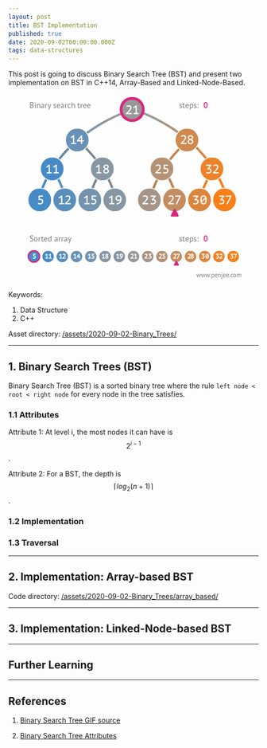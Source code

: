 ```yaml
---
layout: post
title: BST Implementation
published: true
date: 2020-09-02T00:00:00.000Z
tags: data-structures
---
```


This post is going to discuss Binary Search Tree (BST) and present two implementation on BST in C++14, Array-Based and Linked-Node-Based.
<p align="center">
<img src="/assets/2020-09-02-Binary_Trees/gifs/binary-search-tree.gif" alt="Binary Search Tree animation" width="450" >
</p>

Keywords:

1. Data Structure
2. C++

Asset directory: [/assets/2020-09-02-Binary_Trees/](https://github.com/Yixuan-Lee/yixuan-lee.github.io/tree/master/assets/2020-09-02-Binary_Trees)

<!--more-->

---

## 1. Binary Search Trees (BST)

Binary Search Tree (BST) is a sorted binary tree where the rule `left node < root < right node` for every node in the tree satisfies.

### 1.1 Attributes

Attribute 1: At level i, the most nodes it can have is $$2^{i-1}$$.

Attribute 2: For a BST, the depth is $$\lceil log_2(n+1) \rceil$$.



### 1.2 Implementation

### 1.3 Traversal





---

## 2. Implementation: Array-based BST

Code directory: [/assets/2020-09-02-Binary_Trees/array_based/](https://github.com/Yixuan-Lee/yixuan-lee.github.io/tree/master/assets/2020-09-02-Binary_Trees/src/array_based)


---

## 3. Implementation: Linked-Node-based BST

---

## Further Learning

---

## References

1. [Binary Search Tree GIF source](https://blog.penjee.com/5-gifs-to-understand-binary-search-tree/)

2. [Binary Search Tree Attributes](https://www.cnblogs.com/WindSun/p/10859055.html)
